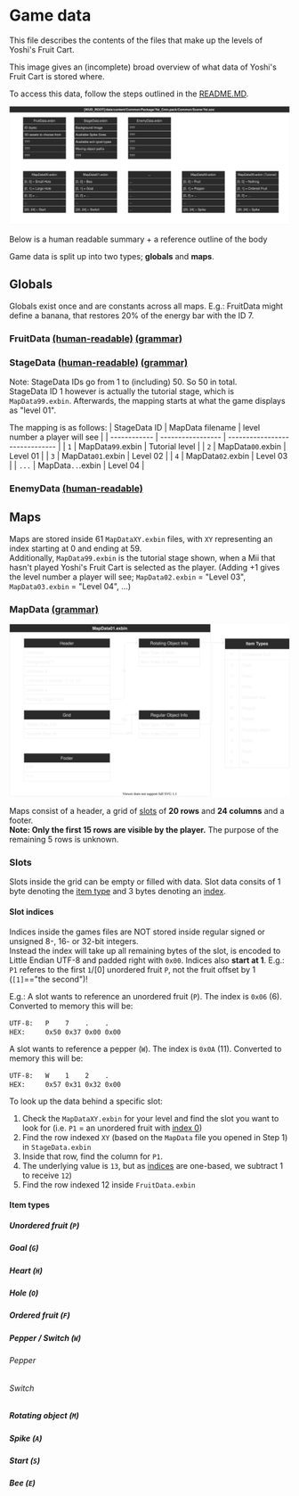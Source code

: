 # Game data
This file describes the contents of the files that make up the levels of Yoshi's Fruit Cart.

This image gives an (incomplete) broad overview of what data of Yoshi's Fruit Cart is stored where.

To access this data, follow the steps outlined in the [README.MD](README.MD#to-inspect-the-data-of-a-level-on-hex-basis).

![gamedata.svg](gamedata.svg)

Below is a human readable summary + a reference outline of the body

Game data is split up into two types; **globals** and **maps**.

## Globals
Globals exist once and are constants across all maps.
E.g.: FruitData might define a banana, that restores 20% of the energy bar with the ID 7.
### FruitData [(human-readable)](6_file-structures/FruitData.txt) [(grammar)](3_hexgrammar/FruitData.exbin.grammar)
### StageData [(human-readable)](6_file-structures/StageData.txt) [(grammar)](3_hexgrammar/StageData.exbin.grammar)
Note: StageData IDs go from 1 to (including) 50. So 50 in total.  
StageData ID 1 however is actually the tutorial stage, which is `MapData99.exbin`. Afterwards, the mapping starts at what the game displays as "level 01".

The mapping is as follows:
| StageData ID | MapData filename  | level number a player will see |
| ------------ | ----------------- | ------------------------------ |
| `1`          | MapData`99`.exbin | Tutorial level                 |
| `2`          | MapData`00`.exbin | Level 01                       |
| `3`          | MapData`01`.exbin | Level 02                       |
| `4`          | MapData`02`.exbin | Level 03                       |
| `...`        | MapData`..`.exbin | Level 04                       |
### EnemyData [(human-readable)](6_file-structures/EnemyData.txt) 

## Maps
Maps are stored inside 61 `MapDataXY.exbin` files, with `XY` representing an index starting at 0 and ending at 59.  
Additionally, `MapData99.exbin` is the tutorial stage shown, when a Mii that hasn't played Yoshi's Fruit Cart is selected as the player.
(Adding +1 gives the level number a player will see; `MapData02.exbin` = "Level 03", `MapData03.exbin` = "Level 04", ...)

### MapData [(grammar)](3_hexgrammar/MapData.exbin.grammar)

![mapdata.svg](mapdata.svg)

Maps consist of a header, a grid of [slots](#slots) of **20 rows** and **24 columns** and a footer.  
**Note: Only the first 15 rows are visible by the player.** The purpose of the remaining 5 rows is unknown.  

### Slots
Slots inside the grid can be empty or filled with data.
Slot data consits of 1 byte denoting the [item type](#item-types) and 3 bytes denoting an [index](#slot-indices).

#### Slot indices
Indices inside the games files are NOT stored inside regular signed or unsigned 8-, 16- or  32-bit integers.  
Instead the index will take up all remaining bytes of the slot, is encoded to Little Endian UTF-8 and padded right with `0x00`.
Indices also **start at 1**. E.g.: `P1` referes to the first `1`/[0] unordered fruit `P`, not the fruit offset by 1 (`[1]`=="the second")!

E.g.: A slot wants to reference an unordered fruit (`P`). The index is `0x06` (6). Converted to memory this will be:
```
UTF-8:   P    7    .    .
HEX:     0x50 0x37 0x00 0x00
```
A slot wants to reference a pepper (`W`). The index is `0x0A` (11). Converted to memory this will be:
```
UTF-8:   W    1    2    .
HEX:     0x57 0x31 0x32 0x00
```

To look up the data behind a specific slot:
1. Check the `MapDataXY.exbin` for your level and find the slot you want to look for (i.e. `P1` = an unordered fruit with [index 0](#slot-indices))
2. Find the row indexed `XY` (based on the `MapData` file you opened in Step 1) in `StageData.exbin`
3. Inside that row, find the column for `P1`.
4. The underlying value is `13`, but as [indices](#slot-indices) are one-based, we subtract 1 to receive `12`)
5. Find the row indexed 12 inside `FruitData.exbin` 

#### Item types
##### Unordered fruit (`P`)
##### Goal (`G`)
##### Heart (`H`)
##### Hole (`O`)
##### Ordered fruit (`F`)
##### Pepper / Switch (`W`)
###### Pepper
###### Switch
##### Rotating object (`M`)
##### Spike (`A`)
##### Start (`S`)
##### Bee (`E`)
